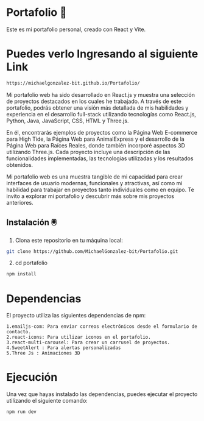 # Portafolio 🥇 

Este es mi portafolio personal, creado con React y Vite.

# Puedes verlo Ingresando al siguiente Link 

```bash
https://michaelgonzalez-bit.github.io/Portafolio/

```

Mi portafolio web ha sido desarrollado en React.js y muestra una selección de proyectos destacados en los cuales he trabajado. A través de este portafolio, podrás obtener una visión más detallada de mis habilidades y experiencia en el desarrollo full-stack utilizando tecnologías como React.js, Python, Java, JavaScript, CSS, HTML y Three.js.

En él, encontrarás ejemplos de proyectos como la Página Web E-commerce para High Tide, la Página Web para AnimalExpress y el desarrollo de la Página Web para Raíces Reales, donde también incorporé aspectos 3D utilizando Three.js. Cada proyecto incluye una descripción de las funcionalidades implementadas, las tecnologías utilizadas y los resultados obtenidos.

Mi portafolio web es una muestra tangible de mi capacidad para crear interfaces de usuario modernas, funcionales y atractivas, así como mi habilidad para trabajar en proyectos tanto individuales como en equipo. Te invito a explorar mi portafolio y descubrir más sobre mis proyectos anteriores.


## Instalación 🖲

1. Clona este repositorio en tu máquina local:

```bash
git clone https://github.com/MichaelGonzalez-bit/Portafolio.git
```

2. cd portafolio 

``` bash
npm install
```
# Dependencias

El proyecto utiliza las siguientes dependencias de npm:

```
1.emailjs-com: Para enviar correos electrónicos desde el formulario de contacto.
2.react-icons: Para utilizar iconos en el portafolio.
3.react-multi-carousel: Para crear un carrusel de proyectos.
4.SweetAlert : Para alertas personalizadas 
5.Three Js : Animaciones 3D

```

# Ejecución
Una vez que hayas instalado las dependencias, puedes ejecutar el proyecto utilizando el siguiente comando:

``` bash
npm run dev
```
